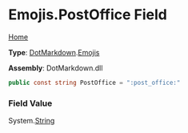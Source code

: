# Emojis\.PostOffice Field

[Home](../../../README.md)

**Type**: [DotMarkdown](../../README.md)\.[Emojis](../README.md)

**Assembly**: DotMarkdown\.dll

```csharp
public const string PostOffice = ":post_office:"
```

### Field Value

System\.[String](https://docs.microsoft.com/en-us/dotnet/api/system.string)